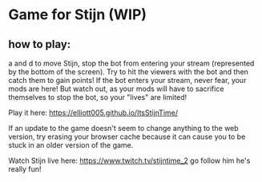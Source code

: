# Game for Stijn (WIP)

## how to play:
a and d to move Stijn, stop the bot from entering your stream (represented by the bottom of the screen). Try to hit the viewers with the bot and then catch them to gain points! If the bot enters your stream, never fear, your mods are here! But watch out, as your mods will have to sacrifice themselves to stop the bot, so your "lives" are limited!

Play it here: https://elliott005.github.io/ItsStijnTime/

If an update to the game doesn't seem to change anything to the web version, try erasing your browser cache because it can cause you to be stuck in an older version of the game.


Watch Stijn live here: https://www.twitch.tv/stijntime_2 go follow him he's really fun!
